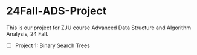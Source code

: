 # 24Fall-ADS-Project

This is our project for ZJU course Advanced Data Structure and Algorithm Analysis, 24 Fall.

- [ ] Project 1: Binary Search Trees
